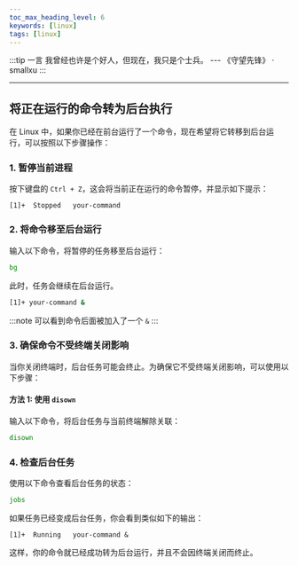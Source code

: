 ```yaml
---
toc_max_heading_level: 6
keywords: [linux]
tags: [linux]
---
```



:::tip 一言
我曾经也许是个好人，但现在，我只是个士兵。 --- 《守望先锋》 · smallxu
:::

---

## 将正在运行的命令转为后台执行

在 Linux 中，如果你已经在前台运行了一个命令，现在希望将它转移到后台运行，可以按照以下步骤操作：

### 1. 暂停当前进程

按下键盘的 `Ctrl + Z`，这会将当前正在运行的命令暂停，并显示如下提示：

```
[1]+  Stopped   your-command
```

### 2. 将命令移至后台运行

输入以下命令，将暂停的任务移至后台运行：

```bash
bg
```

此时，任务会继续在后台运行。

```bash
[1]+ your-command &
```

:::note
可以看到命令后面被加入了一个 `&`
:::

### 3. 确保命令不受终端关闭影响

当你关闭终端时，后台任务可能会终止。为确保它不受终端关闭影响，可以使用以下步骤：

#### 方法 1: 使用 `disown`

输入以下命令，将后台任务与当前终端解除关联：

```bash
disown
```

### 4. 检查后台任务

使用以下命令查看后台任务的状态：

```bash
jobs
```

如果任务已经变成后台任务，你会看到类似如下的输出：

```
[1]+  Running   your-command &
```

这样，你的命令就已经成功转为后台运行，并且不会因终端关闭而终止。